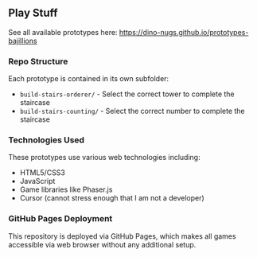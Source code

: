 ## Play Stuff

See all available prototypes here:
https://dino-nugs.github.io/prototypes-bajillions

### Repo Structure

Each prototype is contained in its own subfolder:

- `build-stairs-orderer/` - Select the correct tower to complete the staircase
- `build-stairs-counting/` - Select the correct number to complete the staircase

### Technologies Used

These prototypes use various web technologies including:
- HTML5/CSS3
- JavaScript
- Game libraries like Phaser.js
- Cursor (cannot stress enough that I am not a developer)

### GitHub Pages Deployment

This repository is deployed via GitHub Pages, which makes all games accessible via web browser without any additional setup.
